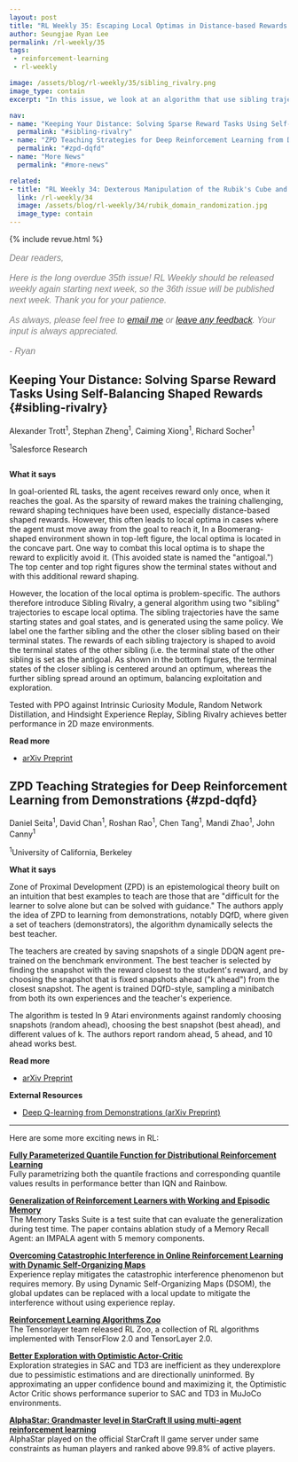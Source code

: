 ```yaml
---
layout: post
title: "RL Weekly 35: Escaping Local Optimas in Distance-based Rewards and Choosing the Best Teacher"
author: Seungjae Ryan Lee
permalink: /rl-weekly/35
tags:
 - reinforcement-learning
 - rl-weekly

image: /assets/blog/rl-weekly/35/sibling_rivalry.png
image_type: contain
excerpt: "In this issue, we look at an algorithm that use sibling trajectories to escape local optimas in distance-based shaped rewards, and an algorithm that dynamically chooses the best demonstrator teacher to train the student."

nav:
- name: "Keeping Your Distance: Solving Sparse Reward Tasks Using Self-Balancing Shaped Rewards"
  permalink: "#sibling-rivalry"
- name: "ZPD Teaching Strategies for Deep Reinforcement Learning from Demonstrations"
  permalink: "#zpd-dqfd"
- name: "More News"
  permalink: "#more-news"

related:
- title: "RL Weekly 34: Dexterous Manipulation of the Rubik's Cube and Human-Agent Collaboration in Overcooked"
  link: /rl-weekly/34
  image: /assets/blog/rl-weekly/34/rubik_domain_randomization.jpg
  image_type: contain
---
```



{% include revue.html %}

<style>
.letter, .letter p {
  color: gray;
  font-family: "Helvetica", "Arial", sans-serif;
  font-size: 16px;
  font-style: italic;
  font-weight: 400;
  line-height: 20px;
}
.letter a {
  font-family: "Helvetica", "Arial", sans-serif;
  font-size: 16px;
  font-style: italic;
  font-weight: 400;
  line-height: 20px;
}
</style>

<div class="letter">
<p>
Dear readers,
</p>
<p>
Here is the long overdue 35th issue! RL Weekly should be released weekly again starting next week, so the 36th issue will be published next week. Thank you for your patience.
</p>
<p>
As always, please feel free to <a href="mailto:seungjaeryanlee@gmail.com">email me</a> or <a href="https://forms.gle/yZiHUXbtph8msVHn9">leave any feedback</a>. Your input is always appreciated.
</p>
<p>
- Ryan
</p>
</div>



## Keeping Your Distance: Solving Sparse Reward Tasks Using Self-Balancing Shaped Rewards {#sibling-rivalry}

<p class="authors" style="font-size: 1em">
Alexander Trott<sup>1</sup>,
Stephan Zheng<sup>1</sup>,
Caiming Xiong<sup>1</sup>,
Richard Socher<sup>1</sup>
</p>
<p class="authors__institutions" style="font-size: 1em">
    <sup>1</sup>Salesforce Research
</p>

<div class="w80">
  <img src="{{ absolute_url }}/assets/blog/rl-weekly/35/sibling_rivalry.png" alt="">
</div>

**What it says**

In goal-oriented RL tasks, the agent receives reward only once, when it reaches the goal. As the sparsity of reward makes the training challenging, reward shaping techniques have been used, especially distance-based shaped rewards. However, this often leads to local optima in cases where the agent must move away from the goal to reach it, In a Boomerang-shaped environment shown in top-left figure, the local optima is located in the concave part. One way to combat this local optima is to shape the reward to explicitly avoid it. (This avoided state is named the "antigoal.") The top center and top right figures show the terminal states without and with this additional reward shaping.

However, the location of the local optima is problem-specific. The authors therefore introduce Sibling Rivalry, a general algorithm using two "sibling" trajectories to escape local optima. The sibling trajectories have the same starting states and goal states, and is generated using the same policy. We label one the farther sibling and the other the closer sibling based on their terminal states. The rewards of each sibling trajectory is shaped to avoid the terminal states of the other sibling (i.e. the terminal state of the other sibling is set as the antigoal. As shown in the bottom figures, the terminal states of the closer sibling is centered around an optimum, whereas the further sibling spread around an optimum, balancing exploitation and exploration.

Tested with PPO against Intrinsic Curiosity Module, Random Network Distillation, and Hindsight Experience Replay, Sibling Rivalry achieves better performance in 2D maze environments. 

**Read more**

- [arXiv Preprint](https://arxiv.org/abs/1911.01417)













## ZPD Teaching Strategies for Deep Reinforcement Learning from Demonstrations {#zpd-dqfd}

<p class="authors" style="font-size: 1em">
Daniel Seita<sup>1</sup>,
David Chan<sup>1</sup>,
Roshan Rao<sup>1</sup>,
Chen Tang<sup>1</sup>,
Mandi Zhao<sup>1</sup>,
John Canny<sup>1</sup>
</p>
<p class="authors__institutions" style="font-size: 1em">
    <sup>1</sup>University of California, Berkeley
</p>

**What it says**

Zone of Proximal Development (ZPD) is an epistemological theory built on an intuition that best examples to teach are those that are "difficult for the learner to solve alone but can be solved with guidance." The authors apply the idea of ZPD to learning from demonstrations, notably DQfD, where given a set of teachers (demonstrators), the algorithm dynamically selects the best teacher.

The teachers are created by saving snapshots of a single DDQN agent pre-trained on the benchmark environment. The best teacher is selected by finding the snapshot with the reward closest to the student's reward, and by choosing the snapshot that is fixed snapshots ahead ("k ahead") from the closest snapshot. The agent is trained DQfD-style, sampling a minibatch from both its own experiences and the teacher's experience.

The algorithm is tested In 9 Atari environments against randomly choosing snapshots (random ahead), choosing the best snapshot (best ahead), and different values of k. The authors report random ahead, 5 ahead, and 10 ahead works best.

**Read more**

- [arXiv Preprint](https://arxiv.org/abs/1910.12154)

**External Resources**

- [Deep Q-learning from Demonstrations (arXiv Preprint)](https://arxiv.org/abs/1704.03732)










------

<div id="more-news"></div>

Here are some more exciting news in RL:

[**Fully Parameterized Quantile Function for Distributional Reinforcement Learning**](https://arxiv.org/abs/1911.02140)
<br/>
Fully parametrizing both the quantile fractions and corresponding quantile values results in performance better than IQN and Rainbow.

[**Generalization of Reinforcement Learners with Working and Episodic Memory**](https://arxiv.org/abs/1910.13406)
<br/>
The Memory Tasks Suite is a test suite that can evaluate the generalization during test time. The paper contains ablation study of a Memory Recall Agent: an IMPALA agent with 5 memory components.

[**Overcoming Catastrophic Interference in Online Reinforcement Learning with Dynamic Self-Organizing Maps**](https://arxiv.org/abs/1910.13213)
<br/>
Experience replay mitigates the catastrophic interference phenomenon but requires memory. By using Dynamic Self-Organizing Maps (DSOM), the global updates can be replaced with a local update to mitigate the interference without using experience replay.

[**Reinforcement Learning Algorithms Zoo**](https://github.com/tensorlayer/RLzoo)
<br/>
The Tensorlayer team released RL Zoo, a collection of RL algorithms implemented with TensorFlow 2.0 and TensorLayer 2.0.

[**Better Exploration with Optimistic Actor-Critic**](https://arxiv.org/abs/1910.12807)
<br/>
Exploration strategies in SAC and TD3 are inefficient as they underexplore due to pessimistic estimations and are directionally uninformed. By approximating an upper confidence bound and maximizing it, the Optimistic Actor Critic shows performance superior to SAC and TD3 in MuJoCo environments.

[**AlphaStar: Grandmaster level in StarCraft II using multi-agent reinforcement learning**](https://deepmind.com/blog/article/AlphaStar-Grandmaster-level-in-StarCraft-II-using-multi-agent-reinforcement-learning)
<br/>
AlphaStar played on the official StarCraft II game server under same constraints as human players and ranked above 99.8% of active players.
